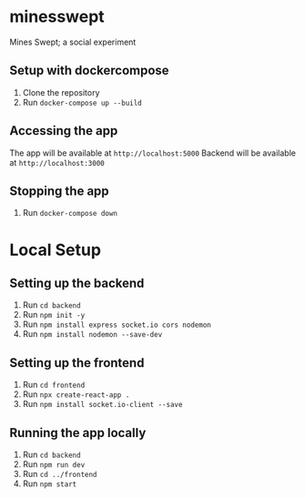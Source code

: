 # minesswept
Mines Swept; a social experiment

## Setup with dockercompose

1. Clone the repository
2. Run `docker-compose up --build`

## Accessing the app

The app will be available at `http://localhost:5000`
Backend will be available at `http://localhost:3000`

## Stopping the app

1. Run `docker-compose down`

# Local Setup
## Setting up the backend

1. Run `cd backend`
2. Run `npm init -y`
3. Run `npm install express socket.io cors nodemon`
4. Run `npm install nodemon --save-dev`


## Setting up the frontend

1. Run `cd frontend`
2. Run `npx create-react-app .`
3. Run `npm install socket.io-client --save`

## Running the app locally

1. Run `cd backend`
2. Run `npm run dev`
3. Run `cd ../frontend`
4. Run `npm start`




